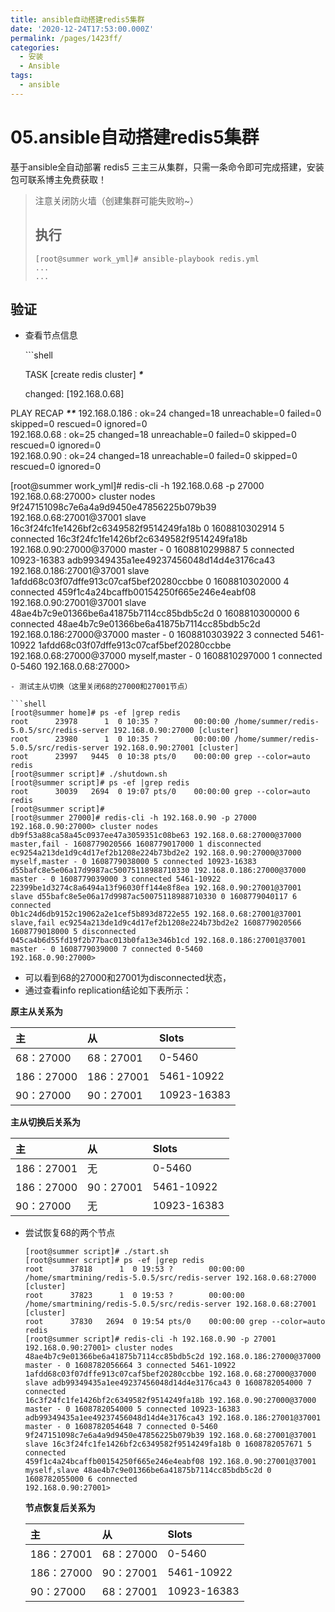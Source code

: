 ```yaml
---
title: ansible自动搭建redis5集群
date: '2020-12-24T17:53:00.000Z'
permalink: /pages/1423ff/
categories:
  - 安装
  - Ansible
tags:
  - ansible
---
```


# 05.ansible自动搭建redis5集群

基于ansible全自动部署 redis5 三主三从集群，只需一条命令即可完成搭建，安装包可联系博主免费获取！ 

> 注意关闭防火墙（创建集群可能失败哟~）
>
> ## 执行
>
> ```text
> [root@summer work_yml]# ansible-playbook redis.yml
> ...
> ...
> ```

## 验证

* 查看节点信息

  \`\`\`shell

  TASK \[create redis cluster\] _**\***_

  changed: \[192.168.0.68\]

PLAY RECAP _**\*\***_ 192.168.0.186 : ok=24 changed=18 unreachable=0 failed=0 skipped=0 rescued=0 ignored=0  
192.168.0.68 : ok=25 changed=18 unreachable=0 failed=0 skipped=0 rescued=0 ignored=0  
192.168.0.90 : ok=24 changed=18 unreachable=0 failed=0 skipped=0 rescued=0 ignored=0

\[root@summer work\_yml\]\# redis-cli -h 192.168.0.68 -p 27000 192.168.0.68:27000&gt; cluster nodes 9f247151098c7e6a4a9d9450e47856225b079b39 192.168.0.68:27001@37001 slave 16c3f24fc1fe1426bf2c6349582f9514249fa18b 0 1608810302914 5 connected 16c3f24fc1fe1426bf2c6349582f9514249fa18b 192.168.0.90:27000@37000 master - 0 1608810299887 5 connected 10923-16383 adb99349435a1ee49237456048d14d4e3176ca43 192.168.0.186:27001@37001 slave 1afdd68c03f07dffe913c07caf5bef20280ccbbe 0 1608810302000 4 connected 459f1c4a24bcaffb00154250f665e246e4eabf08 192.168.0.90:27001@37001 slave 48ae4b7c9e01366be6a41875b7114cc85bdb5c2d 0 1608810300000 6 connected 48ae4b7c9e01366be6a41875b7114cc85bdb5c2d 192.168.0.186:27000@37000 master - 0 1608810303922 3 connected 5461-10922 1afdd68c03f07dffe913c07caf5bef20280ccbbe 192.168.0.68:27000@37000 myself,master - 0 1608810297000 1 connected 0-5460 192.168.0.68:27000&gt;

```text
- 测试主从切换（这里关闭68的27000和27001节点） 

```shell
[root@summer home]# ps -ef |grep redis
root      23978      1  0 10:35 ?        00:00:00 /home/summer/redis-5.0.5/src/redis-server 192.168.0.90:27000 [cluster]
root      23980      1  0 10:35 ?        00:00:00 /home/summer/redis-5.0.5/src/redis-server 192.168.0.90:27001 [cluster]
root      23997   9445  0 10:38 pts/0    00:00:00 grep --color=auto redis
[root@summer script]# ./shutdown.sh 
[root@summer script]# ps -ef |grep redis
root      30039   2694  0 19:07 pts/0    00:00:00 grep --color=auto redis
[root@summer script]#
[root@summer 27000]# redis-cli -h 192.168.0.90 -p 27000
192.168.0.90:27000> cluster nodes
db9f53a88ca58a45c0937ee47a3059351c08be63 192.168.0.68:27000@37000 master,fail - 1608779020566 1608779017000 1 disconnected
ec9254a213de1d9c4d17ef2b1208e224b73bd2e2 192.168.0.90:27000@37000 myself,master - 0 1608779038000 5 connected 10923-16383
d55bafc8e5e06a17d9987ac50075118988710330 192.168.0.186:27000@37000 master - 0 1608779039000 3 connected 5461-10922
22399be1d3274c8a6494a13f96030ff144e8f8ea 192.168.0.90:27001@37001 slave d55bafc8e5e06a17d9987ac50075118988710330 0 1608779040117 6 connected
0b1c24d6db9152c19062a2e1cef5b893d8722e55 192.168.0.68:27001@37001 slave,fail ec9254a213de1d9c4d17ef2b1208e224b73bd2e2 1608779020566 1608779018000 5 disconnected
045ca4b6d55fd19f2b77bac013b0fa13e346b1cd 192.168.0.186:27001@37001 master - 0 1608779039000 7 connected 0-5460
192.168.0.90:27000>
```

* 可以看到68的27000和27001为disconnected状态，
* 通过查看info replication结论如下表所示：

**原主从关系为**

| 主 | 从 | Slots |
| :--- | :--- | :--- |
| 68：27000 | 68：27001 | 0-5460 |
| 186：27000 | 186：27001 | 5461-10922 |
| 90：27000 | 90：27001 | 10923-16383 |

**主从切换后关系为**

| 主 | 从 | Slots |
| :--- | :--- | :--- |
| 186：27001 | 无 | 0-5460 |
| 186：27000 | 90：27001 | 5461-10922 |
| 90：27000 | 无 | 10923-16383 |

* 尝试恢复68的两个节点

  ```text
  [root@summer script]# ./start.sh 
  [root@summer script]# ps -ef |grep redis
  root      37818      1  0 19:53 ?        00:00:00 /home/smartmining/redis-5.0.5/src/redis-server 192.168.0.68:27000 [cluster]
  root      37823      1  0 19:53 ?        00:00:00 /home/smartmining/redis-5.0.5/src/redis-server 192.168.0.68:27001 [cluster]
  root      37830   2694  0 19:54 pts/0    00:00:00 grep --color=auto redis
  [root@summer script]# redis-cli -h 192.168.0.90 -p 27001
  192.168.0.90:27001> cluster nodes
  48ae4b7c9e01366be6a41875b7114cc85bdb5c2d 192.168.0.186:27000@37000 master - 0 1608782056664 3 connected 5461-10922
  1afdd68c03f07dffe913c07caf5bef20280ccbbe 192.168.0.68:27000@37000 slave adb99349435a1ee49237456048d14d4e3176ca43 0 1608782054000 7 connected
  16c3f24fc1fe1426bf2c6349582f9514249fa18b 192.168.0.90:27000@37000 master - 0 1608782054000 5 connected 10923-16383
  adb99349435a1ee49237456048d14d4e3176ca43 192.168.0.186:27001@37001 master - 0 1608782054648 7 connected 0-5460
  9f247151098c7e6a4a9d9450e47856225b079b39 192.168.0.68:27001@37001 slave 16c3f24fc1fe1426bf2c6349582f9514249fa18b 0 1608782057671 5 connected
  459f1c4a24bcaffb00154250f665e246e4eabf08 192.168.0.90:27001@37001 myself,slave 48ae4b7c9e01366be6a41875b7114cc85bdb5c2d 0 1608782055000 6 connected
  192.168.0.90:27001>
  ```

  **节点恢复后关系为**

  | 主 | 从 | Slots |
  | :--- | :--- | :--- |
  | 186：27001 | 68：27000 | 0-5460 |
  | 186：27000 | 90：27001 | 5461-10922 |
  | 90：27000 | 68：27001 | 10923-16383 |

